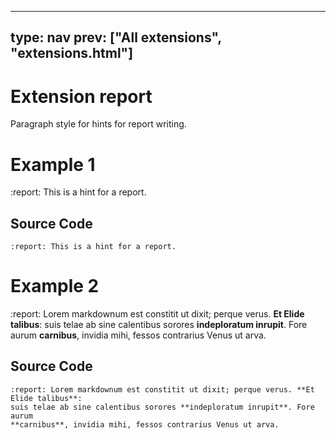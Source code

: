 



---
type: nav
prev: ["All extensions", "extensions.html"]
---





# Extension report

Paragraph style for hints for report writing.






# Example 1

:report: This is a hint for a report.






## Source Code

```
:report: This is a hint for a report.
```






# Example 2

:report: Lorem markdownum est constitit ut dixit; perque verus. **Et Elide talibus**:
suis telae ab sine calentibus sorores **indeploratum inrupit**. Fore aurum
**carnibus**, invidia mihi, fessos contrarius Venus ut arva.






## Source Code

```
:report: Lorem markdownum est constitit ut dixit; perque verus. **Et Elide talibus**:
suis telae ab sine calentibus sorores **indeploratum inrupit**. Fore aurum
**carnibus**, invidia mihi, fessos contrarius Venus ut arva.
```



